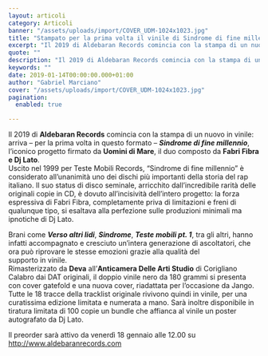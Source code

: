 ```yaml
---
layout: articoli
category: Articoli
banner: "/assets/uploads/import/COVER_UDM-1024x1023.jpg"
title: "Stampato per la prima volta il vinile di Sindrome di fine millennio"
excerpt: "Il 2019 di Aldebaran Records comincia con la stampa di un nuovo in vinile: arriva – per la prima volta in questo formato – Sindrome di fine millennio, l’iconico progetto firmato da Uomini di Mare, il duo composto da Fabri Fibra e Dj Lato. Uscito nel 1999 per Teste Mobili Records, “Sindrome di fine millennio” è considerato [&hellip"
quote: ""
description: "Il 2019 di Aldebaran Records comincia con la stampa di un nuovo in vinile: arriva – per la prima volta in questo formato – Sindrome di fine millennio, l’iconico progetto firmato da Uomini di Mare, il duo composto da Fabri Fibra e Dj Lato. Uscito nel 1999 per Teste Mobili Records, “Sindrome di fine millennio” è considerato [&hellip"
keywords: ""
date: 2019-01-14T00:00:00.000+01:00
author: "Gabriel Marciano"
cover: "/assets/uploads/import/COVER_UDM-1024x1023.jpg"
pagination:
  enabled: true

---
```


Il 2019 di **Aldebaran Records** comincia con la stampa di un nuovo in vinile: arriva – per la prima volta in questo formato – _**Sindrome di fine millennio**_, l’iconico progetto firmato da **Uomini di Mare**, il duo composto da **Fabri Fibra e Dj Lato**.  
Uscito nel 1999 per Teste Mobili Records, “Sindrome di fine millennio” è considerato all’unanimità uno dei dischi più importanti della storia del rap italiano. Il suo status di disco seminale, arricchito dall’incredibile rarità delle originali copie in CD, è dovuto all’incisività dell’intero progetto: la forza espressiva di Fabri Fibra, completamente priva di limitazioni e freni di qualunque tipo, si esaltava alla perfezione sulle produzioni minimali ma ipnotiche di Dj Lato.

Brani come _**Verso altri lidi**_, _**Sindrome**_, _**Teste mobili pt. 1**_, tra gli altri, hanno infatti accompagnato e cresciuto un’intera generazione di ascoltatori, che ora può riprovare le stesse emozioni grazie alla qualità del  
supporto in vinile.  
Rimasterizzato da **Deva** all’**Anticamera Delle Arti Studio** di Corigliano Calabro dai DAT originali, il doppio vinile nero da 180 grammi si presenta con cover gatefold e una nuova cover, riadattata per l’occasione da Jango. Tutte le 18 tracce della tracklist originale rivivono quindi in vinile, per una curatissima edizione limitata e numerata a mano. Sarà inoltre disponibile in tiratura limitata di 100 copie un bundle che affianca al vinile un poster autografato da Dj Lato.

Il preorder sarà attivo da venerdì 18 gennaio alle 12.00 su <http://www.aldebaranrecords.com>